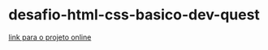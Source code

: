 # desafio-html-css-basico-dev-quest
[link para o projeto online](https://fernando-n.github.io/desafio-html-css-basico-dev-quest/)

